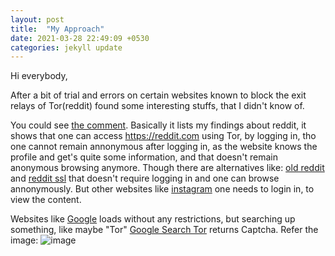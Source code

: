 ```yaml
---
layout: post
title:  "My Approach"
date: 2021-03-28 22:49:09 +0530
categories: jekyll update
---
```


Hi everybody,

After a bit of trial and errors on certain websites known to block the exit relays of Tor(reddit) found some interesting stuffs, that I didn't know of.

You could see [the comment](https://gitlab.torproject.org/tpo/community/support/-/issues/40013#note_2728858). Basically it lists my findings about reddit, it shows that one can access https://reddit.com using Tor, by logging in, tho one cannot remain annonymous after logging in, as the website knows the profile and get's quite some information, and that doesn't remain anonymous browsing anymore.
Though there are alternatives like: [old reddit](https://old.reddit.com) and [reddit ssl](https://ssl.reddit.com) that doesn't require logging in and one can browse annonymously.
But other websites like [instagram](https://instagram.com) one needs to login in, to view the content. 

Websites like [Google](https://google.com) loads without any restrictions, but searching up something, like maybe "Tor" [Google Search Tor](https://www.google.com/search?q=tor) returns Captcha. 
Refer the image: ![image](https://user-images.githubusercontent.com/34208125/112763802-a582cd00-9023-11eb-87bb-073797a82795.png)
